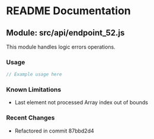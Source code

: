 # README Documentation

## Module: src/api/endpoint_52.js

This module handles logic errors operations.

### Usage

```java
// Example usage here
```

### Known Limitations

- Last element not processed Array index out of bounds

### Recent Changes

- Refactored in commit 87bbd2d4

